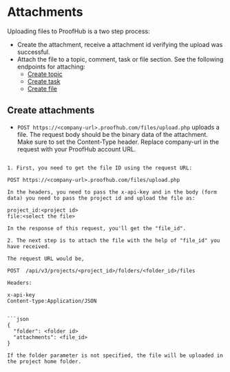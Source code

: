 Attachments
====================

Uploading files to ProofHub is a two step process:

* Create the attachment, receive a attachment id verifying the upload was successful.
* Attach the file to a topic, comment, task or file section. See the following endpoints for attaching:
	* [Create topic](https://github.com/ProofHub/api_v3/blob/master/sections/topics.md#create-topic)
	* [Create task](https://github.com/ProofHub/api_v3/blob/master/sections/tasks.md#create-task)
	* [Create file](https://github.com/ProofHub/api_v3/blob/master/sections/files.md#create-file)


Create attachments
----------------

* `POST https://<company-url>.proofhub.com/files/upload.php` uploads a file. The request body should be the binary data of the attachment. Make sure to set the Content-Type header.  Replace company-url in the request with your ProofHub account URL.

```File uploading via API is a two-step process.

1. First, you need to get the file ID using the request URL: 

POST https://<company-url>.proofhub.com/files/upload.php  

In the headers, you need to pass the x-api-key and in the body (form data) you need to pass the project id and upload the file as:

project_id:<project id>
file:<select the file>

In the response of this request, you'll get the "file_id".

2. The next step is to attach the file with the help of "file_id" you have received.

The request URL would be,

POST  /api/v3/projects/<project_id>/folders/<folder_id>/files

Headers:

x-api-key
Content-type:Application/JSON


```json
{
  "folder": <folder id>
  "attachments": <file_id>
}

If the folder parameter is not specified, the file will be uploaded in the project home folder.
```


